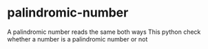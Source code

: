 # palindromic-number
A palindromic number reads the same both ways
This python check whether a number is a palindromic number or not
